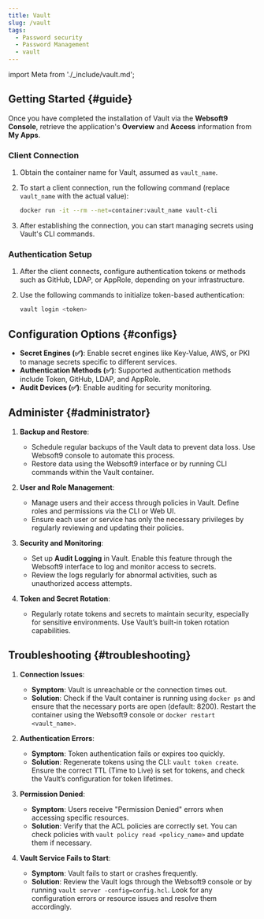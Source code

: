 ```yaml
---
title: Vault
slug: /vault
tags:
  - Password security
  - Password Management
  - vault
---
```


import Meta from './\_include/vault.md';

<Meta name="meta" />

## Getting Started {#guide}

Once you have completed the installation of Vault via the **Websoft9 Console**, retrieve the application's **Overview** and **Access** information from **My Apps**.

### Client Connection

1. Obtain the container name for Vault, assumed as `vault_name`.
2. To start a client connection, run the following command (replace `vault_name` with the actual value):

   ```bash
   docker run -it --rm --net=container:vault_name vault-cli
   ```

3. After establishing the connection, you can start managing secrets using Vault's CLI commands.

### Authentication Setup

1. After the client connects, configure authentication tokens or methods such as GitHub, LDAP, or AppRole, depending on your infrastructure.

2. Use the following commands to initialize token-based authentication:
   ```bash
   vault login <token>
   ```

## Configuration Options {#configs}

- **Secret Engines (✅)**: Enable secret engines like Key-Value, AWS, or PKI to manage secrets specific to different services.
- **Authentication Methods (✅)**: Supported authentication methods include Token, GitHub, LDAP, and AppRole.
- **Audit Devices (✅)**: Enable auditing for security monitoring.

## Administer {#administrator}

1. **Backup and Restore**:

   - Schedule regular backups of the Vault data to prevent data loss. Use Websoft9 console to automate this process.
   - Restore data using the Websoft9 interface or by running CLI commands within the Vault container.

2. **User and Role Management**:

   - Manage users and their access through policies in Vault. Define roles and permissions via the CLI or Web UI.
   - Ensure each user or service has only the necessary privileges by regularly reviewing and updating their policies.

3. **Security and Monitoring**:

   - Set up **Audit Logging** in Vault. Enable this feature through the Websoft9 interface to log and monitor access to secrets.
   - Review the logs regularly for abnormal activities, such as unauthorized access attempts.

4. **Token and Secret Rotation**:
   - Regularly rotate tokens and secrets to maintain security, especially for sensitive environments. Use Vault’s built-in token rotation capabilities.

## Troubleshooting {#troubleshooting}

1. **Connection Issues**:

   - **Symptom**: Vault is unreachable or the connection times out.
   - **Solution**: Check if the Vault container is running using `docker ps` and ensure that the necessary ports are open (default: 8200). Restart the container using the Websoft9 console or `docker restart <vault_name>`.

2. **Authentication Errors**:

   - **Symptom**: Token authentication fails or expires too quickly.
   - **Solution**: Regenerate tokens using the CLI: `vault token create`. Ensure the correct TTL (Time to Live) is set for tokens, and check the Vault’s configuration for token lifetimes.

3. **Permission Denied**:

   - **Symptom**: Users receive "Permission Denied" errors when accessing specific resources.
   - **Solution**: Verify that the ACL policies are correctly set. You can check policies with `vault policy read <policy_name>` and update them if necessary.

4. **Vault Service Fails to Start**:
   - **Symptom**: Vault fails to start or crashes frequently.
   - **Solution**: Review the Vault logs through the Websoft9 console or by running `vault server -config=config.hcl`. Look for any configuration errors or resource issues and resolve them accordingly.
